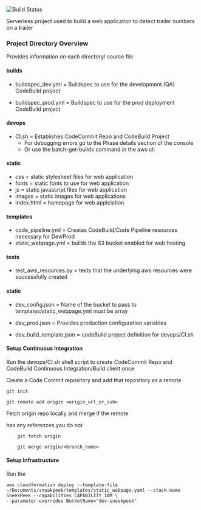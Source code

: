 ![Build Status](https://codebuild.us-east-1.amazonaws.com/badges?uuid=eyJlbmNyeXB0ZWREYXRhIjoidkVnSCs4SHNIdmNMREQ4NW9VNk8xaC9zeWNLQkpYaGVqZnM1K0kyQXZpWlE5Z0ZpclRSSElWa29hTFRQVm45NHNkUlFpcTcwbkFNUlc5WDI0d1N5VXNrPSIsIml2UGFyYW1ldGVyU3BlYyI6IjJnY3pJRjVnNkZ2UVJyM2wiLCJtYXRlcmlhbFNldFNlcmlhbCI6MX0%3D&branch=dev)

Serverless project used to build a web application to
detect trailer numbers on a trailer

### Project Directory Overview
Provides information on each directory/ source file

#### builds
- buildspec_dev.yml = Buildspec to use for the development (QA)
    CodeBuild project

- buildspec_prod.yml = Buildspec to use for the prod deployment CodeBuild project

#### devops
- CI.sh = Establishes CodeCommit Repo and CodeBuild Project
    - For debugging errors go to the Phase details section of the console
    - Or use the batch-get-builds command in the aws cli
#### static
- css = static stylesheet files for web application
- fonts = static fonts to use for web application
- js = static javascript files for web application
- images = static images for web applications
- index.html = homepage for web applciation

#### templates
- code_pipeline.yml = Creates CodeBuild/Code Pipeline resources
    necessary for Dev/Prod
- static_webpage.yml = builds the S3 bucket enabled for web hosting

#### tests
- test_aws_resources.py = tests that the underlying aws resources were successfully created


#### static
- dev_config.json = Name of the bucket to pass to templates/static_webpage.yml must be array

- dev_prod.json = Provides production configuration variables

- dev_build_template.json = codeBuild project definition for devops/CI.sh

#### Setup Continuous Integration
Run the devops/CI.sh shell script to create CodeCommit
Repo and CodeBuild Continuous Integration/Build client once

Create a Code Commit repository and add that repository as a remote

```
git init

git remote add origin <origin_url_or_ssh>

```


Fetch origin repo locally and merge if the remote

has any references you do not

```
    git fetch origin

    git merge origin/<branch_name>
```



#### Setup Infrastructure
Run the


```
aws cloudformation deploy --template-file ~/Documents/sneakpeek/templates/static_webpage.yaml --stack-name SneekPeek --capabilities CAPABILITY_IAM \
--parameter-overrides BucketName="dev-sneekpeek"
```
